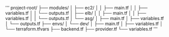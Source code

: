 
'''
project-root/
├── modules/
│   ├── ec2/
│   │   ├── main.tf
│   │   ├── variables.tf
│   │   └── outputs.tf
│   ├── elb/
│   │   ├── main.tf
│   │   ├── variables.tf
│   │   └── outputs.tf
│   └── asg/
│       ├── main.tf
│       ├── variables.tf
│       └── outputs.tf
├── envs/
│   └── dev/
│       ├── main.tf
│       ├── variables.tf
│       └── terraform.tfvars
├── backend.tf
├── provider.tf
└── variables.tf
'''